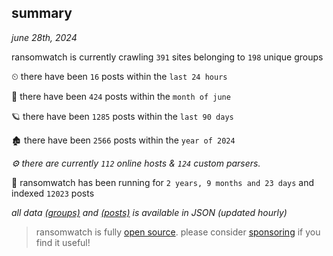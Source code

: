 
## summary
_june 28th, 2024_

ransomwatch is currently crawling `391` sites belonging to `198` unique groups

⏲ there have been `16` posts within the `last 24 hours`

🦈 there have been `424` posts within the `month of june`

🪐 there have been `1285` posts within the `last 90 days`

🏚 there have been `2566` posts within the `year of 2024`

_⚙️ there are currently `112` online hosts & `124` custom parsers._

🦕 ransomwatch has been running for `2 years, 9 months and 23 days` and indexed `12023` posts

_all data  [(groups)](http://ransomwhat.telemetry.ltd/groups) and [(posts)](http://ransomwhat.telemetry.ltd/posts) is available in JSON (updated hourly)_

> ransomwatch is fully [open source](https://github.com/joshhighet/ransomwatch#ransomwatch--). please consider [sponsoring](https://github.com/sponsors/joshhighet) if you find it useful!
